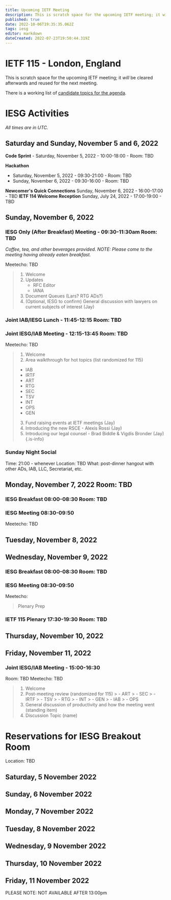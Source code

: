 ```yaml
---
title: Upcoming IETF Meeting
description: This is scratch space for the upcoming IETF meeting; it will be cleared afterwards and reused for the next meeting. 
published: true
date: 2022-10-06T19:35:35.062Z
tags: iesg
editor: markdown
dateCreated: 2022-07-23T19:50:44.319Z
---
```


# IETF 115 - London, England
This is scratch space for the upcoming IETF meeting; it *will* be cleared afterwards and reused for the next meeting. 

There is a working list of [candidate topics for the agenda](/group/iesg/MeetingTopics). 

# IESG Activities
*All times are in UTC.* 

## Saturday and Sunday, November 5 and 6, 2022

**Code Sprint** - Saturday, November 5, 2022 - 10:00-18:00 - Room: TBD

**Hackathon**
  - Saturday, November 5, 2022 - 09:30-21:00 - Room: TBD
  - Sunday, November 6, 2022 - 09:30-16:00 - Room: TBD 

**Newcomer's Quick Connections** Sunday, November 6, 2022 - 16:00-17:00 - TBD
**IETF 114 Welcome Reception** Sunday, July 24, 2022 - 17:00-19:00 - TBD

## Sunday, November 6, 2022

### IESG Only (After Breakfast) Meeting - 09:30-11:30am Room: TBD

*Coffee, tea, and other beverages provided. NOTE: Please come to the meeting having already eaten breakfast.*

Meetecho: TBD

>   1. Welcome
>   2. Updates
>      - RFC Editor
>      - IANA
>   3. Document Queues (Lars? RTG ADs?)
>   4. (Optional, IESG to confirm) General discussion with lawyers on current subjects of interest (Jay)

### Joint IAB/IESG Lunch - 11:45-12:15 Room: TBD

### Joint IESG/IAB Meeting - 12:15-13:45 Room: TBD
Meetecho: TBD

> 1. Welcome
> 2. Area walkthrough for hot topics (list randomized for 115)
> - IAB
> - IRTF
> - ART
> - RTG
> - SEC
> - TSV
> - INT
> - OPS
> - GEN 
> 3. Fund raising events at IETF meetings (Jay)
> 4. Introducing the new RSCE - Alexis Rossi (Jay)
> 5. Introducing our legal counsel - Brad Biddle & Vigdis Bronder (Jay)
{.is-info}


 ### Sunday Night Social

   Time: 21:00 - whenever
   Location: TBD
   What: post-dinner hangout with other ADs, IAB, LLC, Secretariat, etc. 

## Monday, November 7, 2022 Room: TBD


### IESG Breakfast 08:00-08:30 Room: TBD	
### IESG Meeting 08:30-09:50
Meetecho: TBD

## Tuesday, November 8, 2022

  
## Wednesday, November 9, 2022


### IESG Breakfast 08:00-08:30 Room: TBD	
### IESG Meeting 08:30-09:50
Meetecho: 

>    Plenary Prep

### IETF 115 Plenary 17:30-19:30 Room: TBD

## Thursday, November 10, 2022

## Friday, November 11, 2022 
### Joint IESG/IAB Meeting - 15:00-16:30
Room: TBD
Meetecho: TBD

>  1.  Welcome
>  2.  Post-meeting review (randomized for 115)
    > - ART
    > - SEC
    > - IRTF
    > - TSV
    > - RTG
    > - INT
    > - GEN
    > - IAB
    > - OPS
>  3.  General discussion of productivity and how the meeting went	 (standing item)
>  4.  Discussion Topic (name)


# Reservations for IESG Breakout Room

Location: TBD

## Saturday, 5 November 2022

  

## Sunday, 6 November 2022


## Monday, 7 November 2022

  

## Tuesday, 8 November 2022



## Wednesday, 9 November 2022

	 

## Thursday, 10 November 2022

## Friday, 11 November 2022

   PLEASE NOTE: NOT AVAILABLE AFTER 13:00pm 
